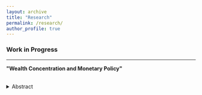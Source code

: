 ```yaml
---
layout: archive
title: "Research"
permalink: /research/
author_profile: true
---
```


### Work in Progress
---

**"Wealth Concentration and Monetary Policy"**<br>
    <br>
<details>
  <summary> Abstract </summary>

  <div style="text-align: justify"> Lorem ipsum dolor sit amet, consectetur adipisci elit, sed do eiusmod tempor incidunt ut labore et dolore magna aliqua. Ut enim ad minim veniam, quis nostrum exercitationem ullamco laboriosam, nisi ut aliquid ex ea commodi consequatur. Duis aute irure reprehenderit in voluptate velit esse cillum dolore eu fugiat nulla pariatur. Excepteur sint obcaecat cupiditat non proident, sunt in culpa qui officia deserunt mollit anim id est laborum </div>  
</details>

